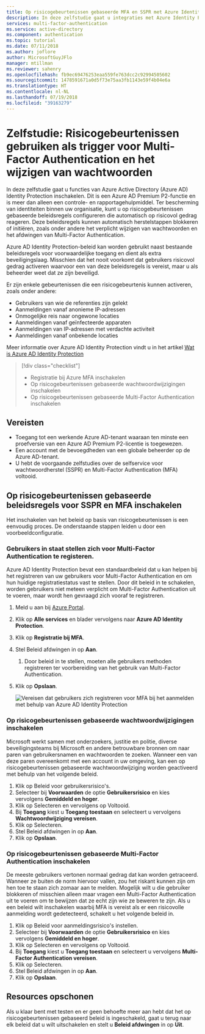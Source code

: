 ```yaml
---
title: Op risicogebeurtenissen gebaseerde MFA en SSPR met Azure Identity Protection
description: In deze zelfstudie gaat u integraties met Azure Identity Protection inschakelen voor Multi-Factor Authentication en de selfservice voor het opnieuw instellen van wachtwoorden, om de kansen op risicovol gedrag te verkleinen.
services: multi-factor-authentication
ms.service: active-directory
ms.component: authentication
ms.topic: tutorial
ms.date: 07/11/2018
ms.author: joflore
author: MicrosoftGuyJFlo
manager: mtillman
ms.reviewer: sahenry
ms.openlocfilehash: fb9ec69476253eaa559fe763dcc2c92994505602
ms.sourcegitcommit: 1478591671a0d5f73e75aa3fb1143e59f4b04e6a
ms.translationtype: HT
ms.contentlocale: nl-NL
ms.lasthandoff: 07/19/2018
ms.locfileid: "39163279"
---
```

# <a name="tutorial-use-risk-events-to-trigger-multi-factor-authentication-and-password-changes"></a>Zelfstudie: Risicogebeurtenissen gebruiken als trigger voor Multi-Factor Authentication en het wijzigen van wachtwoorden

In deze zelfstudie gaat u functies van Azure Active Directory (Azure AD) Identity Protection inschakelen. Dit is een Azure AD Premium P2-functie en is meer dan alleen een controle- en rapportagehulpmiddel. Ter bescherming van identiteiten binnen uw organisatie, kunt u op risicogebeurtenissen gebaseerde beleidsregels configureren die automatisch op risicovol gedrag reageren. Deze beleidsregels kunnen automatisch herstelstappen blokkeren of initiëren, zoals onder andere het verplicht wijzigen van wachtwoorden en het afdwingen van Multi-Factor Authentication.

Azure AD Identity Protection-beleid kan worden gebruikt naast bestaande beleidsregels voor voorwaardelijke toegang en dient als extra beveiligingslaag. Misschien dat het nooit voorkomt dat gebruikers risicovol gedrag activeren waarvoor een van deze beleidsregels is vereist, maar u als beheerder weet dat ze zijn beveiligd.

Er zijn enkele gebeurtenissen die een risicogebeurtenis kunnen activeren, zoals onder andere:

* Gebruikers van wie de referenties zijn gelekt
* Aanmeldingen vanaf anonieme IP-adressen
* Onmogelijke reis naar ongewone locaties
* Aanmeldingen vanaf geïnfecteerde apparaten
* Aanmeldingen van IP-adressen met verdachte activiteit
* Aanmeldingen vanaf onbekende locaties

Meer informatie over Azure AD Identity Protection vindt u in het artikel [Wat is Azure AD Identity Protection](../active-directory-identityprotection.md)

> [!div class="checklist"]
> * Registratie bij Azure MFA inschakelen
> * Op risicogebeurtenissen gebaseerde wachtwoordwijzigingen inschakelen
> * Op risicogebeurtenissen gebaseerde Multi-Factor Authentication inschakelen

## <a name="prerequisites"></a>Vereisten

* Toegang tot een werkende Azure AD-tenant waaraan ten minste een proefversie van een Azure AD Premium P2-licentie is toegewezen.
* Een account met de bevoegdheden van een globale beheerder op de Azure AD-tenant.
* U hebt de voorgaande zelfstudies over de selfservice voor wachtwoordherstel (SSPR) en Multi-Factor Authentication (MFA) voltooid.

## <a name="enable-risk-based-policies-for-sspr-and-mfa"></a>Op risicogebeurtenissen gebaseerde beleidsregels voor SSPR en MFA inschakelen

Het inschakelen van het beleid op basis van risicogebeurtenissen is een eenvoudig proces. De onderstaande stappen leiden u door een voorbeeldconfiguratie.

### <a name="enable-users-to-register-for-multi-factor-authentication"></a>Gebruikers in staat stellen zich voor Multi-Factor Authentication te registeren.

Azure AD Identity Protection bevat een standaardbeleid dat u kan helpen bij het registreren van uw gebruikers voor Multi-Factor Authentication en om hun huidige registratiestatus vast te stellen. Door dit beleid in te schakelen, worden gebruikers niet meteen verplicht om Multi-Factor Authentication uit te voeren, maar wordt hen gevraagd zich vooraf te registreren.

1. Meld u aan bij [Azure Portal](https://portal.azure.com).
1. Klik op **Alle services** en blader vervolgens naar **Azure AD Identity Protection**.
1. Klik op **Registratie bij MFA**.
1. Stel Beleid afdwingen in op **Aan**.
   1. Door beleid in te stellen, moeten alle gebruikers methoden registreren ter voorbereiding van het gebruik van Multi-Factor Authentication.
1. Klik op **Opslaan**.

   ![Vereisen dat gebruikers zich registreren voor MFA bij het aanmelden met behulp van Azure AD Identity Protection](./media/tutorial-risk-based-sspr-mfa/risk-based-require-mfa-registration.png)

### <a name="enable-risk-based-password-changes"></a>Op risicogebeurtenissen gebaseerde wachtwoordwijzigingen inschakelen

Microsoft werkt samen met onderzoekers, justitie en politie, diverse beveiligingsteams bij Microsoft en andere betrouwbare bronnen om naar paren van gebruikersnamen en wachtwoorden te zoeken. Wanneer een van deze paren overeenkomt met een account in uw omgeving, kan een op risicogebeurtenissen gebaseerde wachtwoordwijziging worden geactiveerd met behulp van het volgende beleid.

1. Klik op Beleid voor gebruikersrisico's.
1. Selecteer bij **Voorwaarden** de optie **Gebruikersrisico** en kies vervolgens **Gemiddeld en hoger**.
1. Klik op Selecteren en vervolgens op Voltooid.
1. Bij **Toegang** kiest u **Toegang toestaan** en selecteert u vervolgens **Wachtwoordwijziging vereisen**.
1. Klik op Selecteren.
1. Stel Beleid afdwingen in op **Aan**.
1. Klik op **Opslaan**.

### <a name="enable-risk-based-multi-factor-authentication"></a>Op risicogebeurtenissen gebaseerde Multi-Factor Authentication inschakelen

De meeste gebruikers vertonen normaal gedrag dat kan worden getraceerd. Wanneer ze buiten de norm hiervoor vallen, zou het riskant kunnen zijn om hen toe te staan zich zomaar aan te melden. Mogelijk wilt u die gebruiker blokkeren of misschien alleen maar vragen een Multi-Factor Authentication uit te voeren om te bewijzen dat ze echt zijn wie ze beweren te zijn. Als u een beleid wilt inschakelen waarbij MFA is vereist als er een risicovolle aanmelding wordt gedetecteerd, schakelt u het volgende beleid in.

1. Klik op Beleid voor aanmeldingsrisico's instellen.
1. Selecteer bij **Voorwaarden** de optie **Gebruikersrisico** en kies vervolgens **Gemiddeld en hoger**.
1. Klik op Selecteren en vervolgens op Voltooid.
1. Bij **Toegang** kiest u **Toegang toestaan** en selecteert u vervolgens **Multi-Factor Authentication vereisen**.
1. Klik op Selecteren.
1. Stel Beleid afdwingen in op **Aan**.
1. Klik op **Opslaan**.

## <a name="clean-up-resources"></a>Resources opschonen

Als u klaar bent met testen en er geen behoefte meer aan hebt dat het op risicogebeurtenissen gebaseerd beleid is ingeschakeld, gaat u terug naar elk beleid dat u wilt uitschakelen en stelt u **Beleid afdwingen** in op **Uit**.